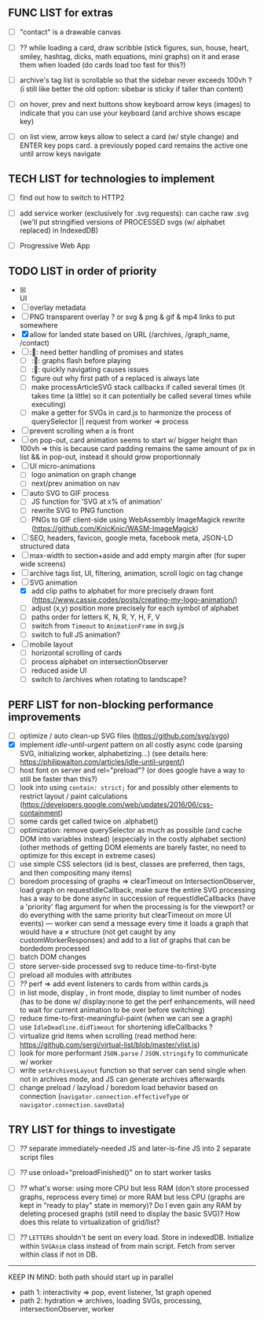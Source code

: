 
## FUNC LIST for extras

- [ ] "contact" is a drawable canvas
- [ ] ?? while loading a card, draw scribble (stick figures, sun, house, heart, smiley, hashtag, dicks, math equations, mini graphs) on it and erase them when loaded (do cards load too fast for this?)
- [ ] archive's tag list is scrollable so that the sidebar never exceeds 100vh ? (i still like better the old option: sibebar is sticky if taller than content)
- [ ] on hover, prev and next buttons show keyboard arrow keys (images) to indicate that you can use your keyboard (and archive shows escape key)
- [ ] on list view, arrow keys allow to select a card (w/ style change) and ENTER key pops card. a previously poped card remains the active one until arrow keys navigate


## TECH LIST for technologies to implement

- [ ] find out how to switch to HTTP2
- [ ] add service worker (exclusively for .svg requests): can cache raw .svg (we'll put stringified versions of PROCESSED svgs (w/ alphabet replaced) in IndexedDB)
- [ ] Progressive Web App


## TODO LIST in order of priority

- [x] <aside> UI
- [ ] overlay metadata
- [ ] PNG transparent overlay ? or svg & png & gif & mp4 links to put somewhere
- [x] allow for landed state based on URL (/archives, /graph_name, /contact)
- [ ] ::bug:: need better handling of promises and states
    - [ ] ::bug:: graphs flash before playing
    - [ ] ::bug:: quickly navigating causes issues
    - [ ] figure out why first path of a replaced <span> is always late
    - [ ] make processArticleSVG stack callbacks if called several times (it takes time (a little) so it can potentially be called several times while executing)
    - [ ] make a getter for SVGs in card.js to harmonize the process of querySelector || request from worker => process
- [ ] prevent scrolling when a <card> is front
- [ ] on pop-out, card animation seems to start w/ bigger height than 100vh => this is because card padding remains the same amount of px in list && in pop-out, instead it should grow proportionnaly
- [ ] UI micro-animations
    - [ ] logo animation on graph change
    - [ ] next/prev animation on nav
- [ ] auto SVG to GIF process
    - [ ] JS function for 'SVG at x% of animation'
    - [ ] rewrite SVG to PNG function
    - [ ] PNGs to GIF client-side using WebAssembly ImageMagick rewrite (https://github.com/KnicKnic/WASM-ImageMagick)
- [ ] SEO, headers, favicon, google meta, facebook meta, JSON-LD structured data
- [ ] max-width to section+aside and add empty margin after (for super wide screens)
- [ ] archive tags list, UI, filtering, animation, scroll logic on tag change
- [ ] SVG animation
    - [x] add clip paths to alphabet for more precisely drawn font (https://www.cassie.codes/posts/creating-my-logo-animation/)
    - [ ] adjust (x,y) position more precisely for each symbol of alphabet
    - [ ] paths order for letters K, N, R, Y, H, F, V
    - [ ] switch from `Timeout` to `AnimationFrame` in svg.js
    - [ ] switch to full JS animation? 
- [ ] mobile layout
    - [ ] horizontal scrolling of cards
    - [ ] process alphabet on intersectionObserver
    - [ ] reduced aside UI
    - [ ] switch to /archives when rotating to landscape?

## PERF LIST for non-blocking performance improvements

- [ ] optimize / auto clean-up SVG files (https://github.com/svg/svgo)
- [x] implement *idle-until-urgent* pattern on all costly async code (parsing SVG, initializing worker, alphabetizing...) (see details here: https://philipwalton.com/articles/idle-until-urgent/)
- [ ] host font on server and rel="preload"? (or does google have a way to still be faster than this?)
- [ ] look into using `contain: strict;` for <card> and possibly other elements to restrict layout / paint calculations (https://developers.google.com/web/updates/2016/06/css-containment)
- [ ] some cards get called twice on .alphabet()
- [ ] optimization: remove querySelector as much as possible (and cache DOM into variables instead) (especially in the costly alphabet section) (other methods of getting DOM elements are barely faster, no need to optimize for this except in extreme cases)
- [ ] use simple CSS selectors (id is best, classes are preferred, then tags, and then compositing many items)
- [ ] boredom processing of graphs => clearTimeout on IntersectionObserver, load graph on requestIdleCallback, make sure the entire SVG processing has a way to be done async in succession of requestIdleCallbacks (have a 'priority' flag argument for when the processing is for the viewport? or do everything with the same priority but clearTimeout on more UI events) — worker can send a message every time it loads a graph that would have a ≠ structure (not get caught by any customWorkerResponses) and add to a list of graphs that can be bordedom processed
- [ ] batch DOM changes
- [ ] store server-side processed svg to reduce time-to-first-byte
- [ ] preload all modules with <link> attributes
- [ ] *??* perf => add event listeners to cards from within cards.js
- [ ] in list mode, display <text>, in front mode, display <path data-type="writing"> to limit number of nodes (has to be done w/ display:none to get the perf enhancements, will need to wait for current animation to be over before switching)
- [ ] reduce time-to-first-meaningful-paint (when we can see a graph)
- [ ] use `IdleDeadline.didTimeout` for shortening idleCallbacks ? 
- [ ] virtualize grid items when scrolling (read method here: https://github.com/sergi/virtual-list/blob/master/vlist.js)
- [ ] look for more performant `JSON.parse` / `JSON.stringify` to communicate w/ worker
- [ ] write `setArchivesLayout` function so that server can send single <svg-card> when not in archives mode, and JS can generate archives afterwards
- [ ] change preload / lazyload / boredom load behavior based on connection (`navigator.connection.effectiveType` or `navigator.connection.saveData`)

## TRY LIST for things to investigate

- [ ] *??* separate immediately-needed JS and later-is-fine JS into 2 separate script files
- [ ] *??* use onload="preloadFinished()" on <link> to start worker tasks
- [ ] *??* what's worse: using more CPU but less RAM (don't store processed graphs, reprocess every time) or more RAM but less CPU (graphs are kept in "ready to play" state in memory)? Do I even gain any RAM by deleting procesed graphs (still need to display the basic SVG)? How does this relate to virtualization of grid/list? 
- [ ] *??* `LETTERS` shouldn't be sent on every load. Store in indexedDB. Initialize within `SVGAnim` class instead of from main script. Fetch from server within class if not in DB.


----

KEEP IN MIND: both path should start up in parallel 
- path 1: interactivity ⇒ pop, event listener, 1st graph opened
- path 2: hydration ⇒ archives, loading SVGs, processing, intersectionObserver, worker